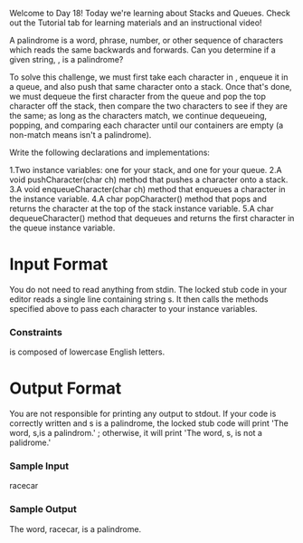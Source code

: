 Welcome to Day 18! Today we're learning about Stacks and Queues. Check out the Tutorial tab for learning materials and an instructional video!

A palindrome is a word, phrase, number, or other sequence of characters which reads the same backwards and forwards. Can you determine if a given string, , is a palindrome?

To solve this challenge, we must first take each character in , enqueue it in a queue, and also push that same character onto a stack. Once that's done, we must dequeue the first character from the queue and pop the top character off the stack, then compare the two characters to see if they are the same; as long as the characters match, we continue dequeueing, popping, and comparing each character until our containers are empty (a non-match means  isn't a palindrome).

Write the following declarations and implementations:

1.Two instance variables: one for your stack, and one for your queue.
2.A void pushCharacter(char ch) method that pushes a character onto a stack.
3.A void enqueueCharacter(char ch) method that enqueues a character in the  instance variable.
4.A char popCharacter() method that pops and returns the character at the top of the stack  instance variable.
5.A char dequeueCharacter() method that dequeues and returns the first character in the queue  instance variable.
# Input Format

You do not need to read anything from stdin. The locked stub code in your editor reads a single line containing string s. It then calls the methods specified above to pass each character to your instance variables.

### Constraints

 is composed of lowercase English letters.
# Output Format

You are not responsible for printing any output to stdout.
If your code is correctly written and s is a palindrome, the locked stub code will print 'The word, s,is a palindrom.' ; otherwise, it will print 'The word, s, is not a palidrome.'

### Sample Input

racecar

### Sample Output

The word, racecar, is a palindrome.

